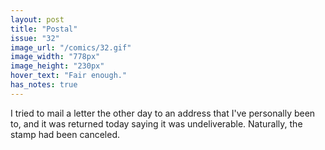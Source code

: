 ```yaml
---
layout: post
title: "Postal"
issue: "32"
image_url: "/comics/32.gif"
image_width: "778px"
image_height: "230px"
hover_text: "Fair enough."
has_notes: true
---
```

I tried to mail a letter the other day to an address that I've personally been to, and it was returned today saying it was undeliverable. Naturally, the stamp had been canceled.
